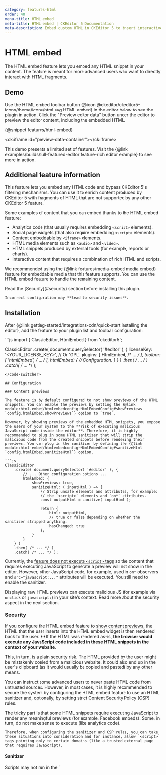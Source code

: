 ```yaml
---
category: features-html
order: 40
menu-title: HTML embed
meta-title: HTML embed | CKEditor 5 Documentation
meta-description: Embed custom HTML in CKEditor 5 to insert interactive or third-party content, enhancing flexibility and functionality in your documents.
---
```


# HTML embed

The HTML embed feature lets you embed any HTML snippet in your content. The feature is meant for more advanced users who want to directly interact with HTML fragments.

## Demo

Use the HTML embed toolbar button {@icon @ckeditor/ckeditor5-icons/theme/icons/html.svg HTML embed} in the editor below to see the plugin in action. Click the "Preview editor data" button under the editor to preview the editor content, including the embedded HTML.

{@snippet features/html-embed}

<ck:iframe id="preview-data-container"></ck:iframe>

<snippet-footer>
	This demo presents a limited set of features. Visit the {@link examples/builds/full-featured-editor feature-rich editor example} to see more in action.
</snippet-footer>

## Additional feature information

This feature lets you embed any HTML code and bypass CKEditor&nbsp;5's filtering mechanisms. You can use it to enrich content produced by CKEditor&nbsp;5 with fragments of HTML that are not supported by any other CKEditor&nbsp;5 feature.

Some examples of content that you can embed thanks to the HTML embed feature:

* Analytics code (that usually requires embedding `<script>` elements).
* Social page widgets (that also require embedding `<script>` elements).
* Content embeddable by `<iframe>` elements.
* HTML media elements such as `<audio>` and `<video>`.
* HTML snippets produced by external tools (for example, reports or charts).
* Interactive content that requires a combination of rich HTML and scripts.

We recommended using the {@link features/media-embed media embed} feature for embeddable media that this feature supports. You can use the HTML embed feature to handle the remaining content.

<info-box warning>
	Read the [Security](#security) section before installing this plugin.

	Incorrect configuration may **lead to security issues**.
</info-box>

## Installation

After {@link getting-started/integrations-cdn/quick-start installing the editor}, add the feature to your plugin list and toolbar configuration:

<code-switcher>
```js
import { ClassicEditor, HtmlEmbed } from 'ckeditor5';

ClassicEditor
	.create( document.querySelector( '#editor' ), {
		licenseKey: '<YOUR_LICENSE_KEY>', // Or 'GPL'.
		plugins: [ HtmlEmbed, /* ... */ ],
		toolbar: [ 'htmlEmbed', /* ... */ ],
		htmlEmbed: {
			// Configuration.
		}
	} )
	.then( /* ... */ )
	.catch( /* ... */ );
```
</code-switcher>

## Configuration

### Content previews

The feature is by default configured to not show previews of the HTML snippets. You can enable the previews by setting the {@link module:html-embed/htmlembedconfig~HtmlEmbedConfig#showPreviews `config.htmlEmbed.showPreviews`} option to `true`.

However, by showing previews of the embedded HTML snippets, you expose the users of your system to the **risk of executing malicious JavaScript code inside the editor**. Therefore, it is highly recommended to plug in some HTML sanitizer that will strip the malicious code from the created snippets before rendering their previews. You can plug in the sanitizer by defining the {@link module:html-embed/htmlembedconfig~HtmlEmbedConfig#sanitizeHtml `config.htmlEmbed.sanitizeHtml`} option.

```js
ClassicEditor
	.create( document.querySelector( '#editor' ), {
		// ... Other configuration options ...
		htmlEmbed: {
			showPreviews: true,
			sanitizeHtml: ( inputHtml ) => {
				// Strip unsafe elements and attributes, for example:
				// the `<script>` elements and `on*` attributes.
				const outputHtml = sanitize( inputHtml );

				return {
					html: outputHtml,
					// true or false depending on whether the sanitizer stripped anything.
					hasChanged: true
				};
			}
		}
	} )
	.then( /* ... */ )
	.catch( /* ... */ );
```

Currently, the [feature does not execute `<script>` tags](https://github.com/ckeditor/ckeditor5/issues/8326) so the content that requires executing JavaScript to generate a preview will not show in the editor. However, other JavaScript code, for example, used in `on*` observers and `src="javascript:..."` attributes will be executed. You still need to enable the sanitizer.

Displaying raw HTML previews can execute malicious JS (for example via `onclick` or `javascript:`) in your site’s context. Read more about the security aspect in the next section.


### Security

If you configure the HTML embed feature to [show content previews](#content-previews), the HTML that the user inserts into the HTML embed widget is then rendered back to the user. **If the HTML was rendered as-is, **the browser would execute any JavaScript code included in these HTML snippets in the context of your website**.

This, in turn, is a plain security risk. The HTML provided by the user might be mistakenly copied from a malicious website. It could also end up in the user's clipboard (as it would usually be copied and pasted) by any other means.

You can instruct some advanced users to never paste HTML code from untrusted sources. However, in most cases, it is highly recommended to secure the system by configuring the HTML embed feature to use an HTML sanitizer and, optionally, by setting strict Content Security Policy (CSP) rules.

<info-box>
	The tricky part is that some HTML snippets require executing JavaScript to render any meaningful previews (for example, Facebook embeds). Some, in turn, do not make sense to execute (like analytics code).

	Therefore, when configuring the sanitizer and CSP rules, you can take these situations into consideration and for instance, allow `<script>` tags pointing only to certain domains (like a trusted external page that requires JavaScript).
</info-box>

#### Sanitizer

<info-box important>
	Scripts may not run in the `<script>` tags in previews, but inline JS in attributes will. Always sanitize or limit allowed sources to stay safe!
</info-box>

The {@link module:html-embed/htmlembedconfig~HtmlEmbedConfig#sanitizeHtml `config.htmlEmbed.sanitizeHtml`} option allows plugging an external sanitizer.

Some popular JavaScript libraries that you can use include [`sanitize-html`](https://www.npmjs.com/package/sanitize-html) and [`DOMPurify`](https://www.npmjs.com/package/dompurify).

The default settings of these libraries usually strip all potentially malicious content including `<iframe>`, `<video>`, or similar elements and JavaScript code coming from trusted sources. You may need to adjust their settings to match your needs.

When `showPreviews = true`, use libraries like `DOMPurify` or `sanitize-html` to prevent XSS Attacks. Sample code may look similar to this:

```js
sanitizeHtml: inputHtml => {
  const safe = DOMPurify.sanitize(inputHtml, {...});
  return { html: safe, hasChanged: safe !== inputHtml };
}
```

Adjust allowed tags/attributes (for example: permit `iframe` only from trusted domains) to balance functionality and safety. Consider pairing this with CSP for stronger security. Check the [Content previews](#content-previews) and [Security](#security) sections of this guide for more details.

#### CSP

In addition to sanitizing content, you can utilize the built-in browser mechanism called [Content Security Policy](https://developer.mozilla.org/en-US/docs/Web/HTTP/CSP). By using CSP, the browser recognizes allowed sources and methods of executing JavaScript code. It also allows including other resources such as style sheets, images, and fonts. Check out the dedicated {@link getting-started/setup/csp Content Security Policy} setup guide.

## Related features

CKEditor&nbsp;5 supports a wider range of embed and code features, including:

* {@link features/media-embed Media embed} &ndash; Insert embeddable media such as YouTube or Vimeo videos and tweets into your rich text content.
* {@link features/code-blocks Code blocks} &ndash; Insert longer, multiline listings of pre-formatted code with a programming language assigned.
* {@link features/general-html-support General HTML Support} &ndash; Enable HTML features (elements, attributes, classes, styles) that are not supported by other dedicated CKEditor&nbsp;5 plugins.

## Common API

The {@link module:html-embed/htmlembed~HtmlEmbed} plugin registers:
* The UI button component (`'htmlEmbed'`).
* The `'htmlEmbed'` command implemented by {@link module:html-embed/htmlembedcommand~HtmlEmbedCommand}.

You can execute the command using the {@link module:core/editor/editor~Editor#execute `editor.execute()`} method:

```js
// Inserts an empty HTML embed.
editor.execute( 'htmlEmbed' );

// Inserts an HTML embed with some initial content.
editor.execute( 'htmlEmbed', '<b>Initial content</b>.' );

// Updates the content of a selected HTML embed.
editor.execute( 'htmlEmbed', '<b>New content.</b>' );
```

<info-box>
	We recommend using the official {@link framework/development-tools/inspector CKEditor&nbsp;5 inspector} for development and debugging. It will give you tons of useful information about the state of the editor such as internal data structures, selection, commands, and many more.
</info-box>

## Contribute

The source code of the feature is available on GitHub at [https://github.com/ckeditor/ckeditor5/tree/master/packages/ckeditor5-html-embed](https://github.com/ckeditor/ckeditor5/tree/master/packages/ckeditor5-html-embed).
